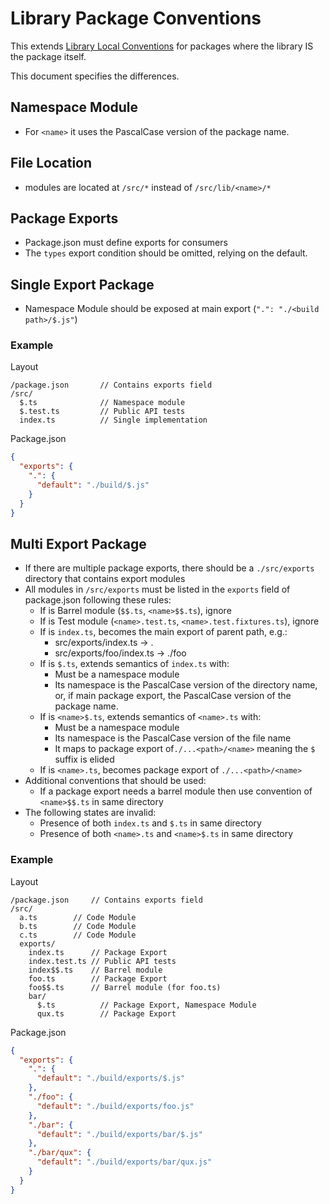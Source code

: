 # Library Package Conventions

This extends [Library Local Conventions](./library-local.md) for packages where the library IS the package itself.

This document specifies the differences.

## Namespace Module

- For `<name>` it uses the PascalCase version of the package name.

## File Location

- modules are located at `/src/*` instead of `/src/lib/<name>/*`

## Package Exports

- Package.json must define exports for consumers
- The `types` export condition should be omitted, relying on the default.

## Single Export Package

- Namespace Module should be exposed at main export (`".": "./<build path>/$.js"`)

### Example

Layout

```
/package.json       // Contains exports field
/src/
  $.ts              // Namespace module
  $.test.ts         // Public API tests
  index.ts          // Single implementation
```

Package.json

```json
{
  "exports": {
    ".": {
      "default": "./build/$.js"
    }
  }
}
```

## Multi Export Package

- If there are multiple package exports, there should be a `./src/exports` directory that contains export modules
- All modules in `/src/exports` must be listed in the `exports` field of package.json following these rules:
  - If is Barrel module (`$$.ts`, `<name>$$.ts`), ignore
  - If is Test module (`<name>.test.ts`, `<name>.test.fixtures.ts`), ignore
  - If is `index.ts`, becomes the main export of parent path, e.g.:
    - src/exports/index.ts -> .
    - src/exports/foo/index.ts -> ./foo
  - If is `$.ts`, extends semantics of `index.ts` with:
    - Must be a namespace module
    - Its namespace is the PascalCase version of the directory name, or, if main package export, the PascalCase version
      of the package name.
  - If is `<name>$.ts`, extends semantics of `<name>.ts` with:
    - Must be a namespace module
    - Its namespace is the PascalCase version of the file name
    - It maps to package export of`./...<path>/<name>` meaning the `$` suffix is elided
  - If is `<name>.ts`, becomes package export of `./...<path>/<name>`
- Additional conventions that should be used:
  - If a package export needs a barrel module then use convention of `<name>$$.ts` in same directory
- The following states are invalid:
  - Presence of both `index.ts` and `$.ts` in same directory
  - Presence of both `<name>.ts` and `<name>$.ts` in same directory

### Example

Layout

```
/package.json     // Contains exports field
/src/
  a.ts        // Code Module
  b.ts        // Code Module
  c.ts        // Code Module
  exports/
    index.ts      // Package Export
    index.test.ts // Public API tests
    index$$.ts    // Barrel module
    foo.ts        // Package Export
    foo$$.ts      // Barrel module (for foo.ts)
    bar/
      $.ts          // Package Export, Namespace Module
      qux.ts        // Package Export
```

Package.json

```json
{
  "exports": {
    ".": {
      "default": "./build/exports/$.js"
    },
    "./foo": {
      "default": "./build/exports/foo.js"
    },
    "./bar": {
      "default": "./build/exports/bar/$.js"
    },
    "./bar/qux": {
      "default": "./build/exports/bar/qux.js"
    }
  }
}
```
